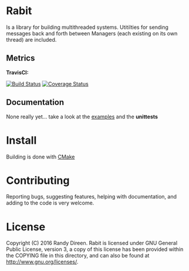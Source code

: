 Rabit
=====

Is a library for building multithreaded systems. Utitilties for sending messages back and forth between Managers (each existing on its own thread) are included. 

Metrics
-------

**TravisCI:**

[![Build Status](https://travis-ci.org/rdireen/rabitcpp.svg?branch=master)](https://travis-ci.org/rdireen/rabitcpp)
[![Coverage Status](https://coveralls.io/repos/rdireen/rabitcpp/badge.svg?branch=master)](https://coveralls.io/r/rdireen/rabitcpp?branch=master)

Documentation
-------------

None really yet... take a look at the [examples](examples/README.md) and the **unittests**


	
Install
=======

Building is done with [CMake](https://cmake.org/)

Contributing
============
Reporting bugs, suggesting features, helping with documentation, and adding to the code is very welcome. 

License
=======

Copyright (C) 2016  Randy Direen.
Rabit is licensed under GNU General Public License, version 3, a copy of this license has been provided within the COPYING file in this directory, and can also be found at <http://www.gnu.org/licenses/>.
 
